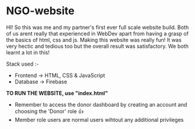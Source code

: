 # NGO-website

HI! So this was me and my partner's first ever full scale website build. Both of us arent really that experienced in WebDev apart from having a grasp of the basics of html, css and js.
Making this website was really fun! It was very hectic and tedious too but the overall result was satisfactory. We both learnt a lot in this!

Stack used :- 
- Frontend -> HTML, CSS & JavaScript
- Database -> Firebase

 **TO RUN THE WEBSITE, use "index.html"**
- Remember to access the donor dashboard by creating an account and choosing the 'Donor' role 👍
- Member role users are normal users wihtout any additional privileges
